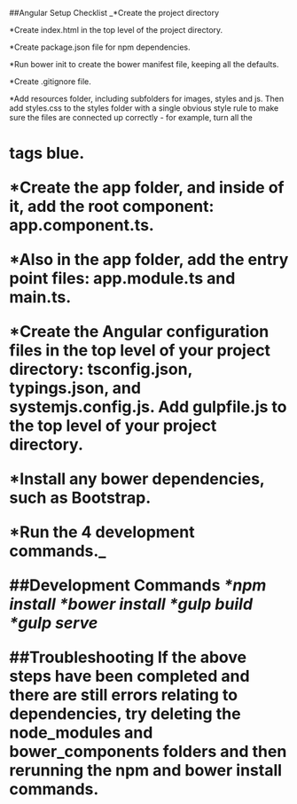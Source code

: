 ##Angular Setup Checklist
_*Create the project directory

*Create index.html in the top level of the project directory.

*Create package.json file for npm dependencies.

*Run bower init to create the bower manifest file, keeping all the defaults.

*Create .gitignore file.

*Add resources folder, including subfolders for images, styles and js. Then add styles.css to the styles folder with a single obvious style rule to make sure the files are connected up correctly - for example, turn all the <h1> tags blue.

*Create the app folder, and inside of it, add the root component: app.component.ts.

*Also in the app folder, add the entry point files: app.module.ts and main.ts.

*Create the Angular configuration files in the top level of your project directory: tsconfig.json, typings.json, and systemjs.config.js.
Add gulpfile.js to the top level of your project directory.

*Install any bower dependencies, such as Bootstrap.

*Run the 4 development commands._

##Development Commands
_*npm install
*bower install
*gulp build
*gulp serve_

##Troubleshooting
If the above steps have been completed and there are still errors relating to dependencies, try deleting the node_modules and bower_components folders and then rerunning the npm and bower install commands.
